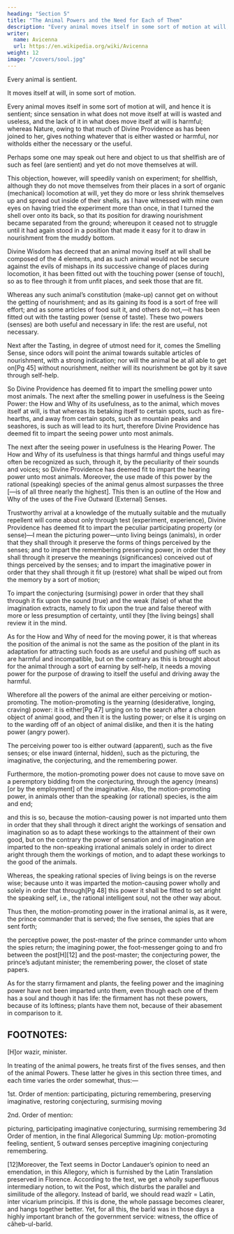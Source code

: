 ```yaml
---
heading: "Section 5"
title: "The Animal Powers and the Need for Each of Them"
description: "Every animal moves itself in some sort of motion at will, and hence it is sentient; since sensation in what does not move itself at will is wasted and useless, and the lack of it in what does move itself at will is harmful"
writer:
  name: Avicenna
  url: https://en.wikipedia.org/wiki/Avicenna
weight: 12
image: "/covers/soul.jpg"
---
```



<!-- Specification of the Animal Powers, and Mention of the Need there is for Each One of Them. -->

Every animal is sentient. 

It moves itself at will, in some sort of motion. 

Every animal moves itself in some sort of motion at will, and hence it is sentient; since sensation in what does not move itself at will is wasted and useless, and the lack of it in what does move itself at will is harmful; whereas Nature, owing to that much of Divine Providence as has been joined to her, gives nothing whatever that is either wasted or harmful, nor witholds either the necessary or the useful. 

Perhaps some one may speak out here and object to us that shellfish are of such as feel (are sentient) and yet do not move themselves at will. 

This objection, however, will speedily vanish on experiment; for shellfish, although they do not move themselves from their places in a sort of organic (mechanical) locomotion at will, yet they do more or less shrink themselves up and spread out inside of their shells, as I have witnessed with mine own eyes on having tried the experiment more than once, in that I turned the shell over onto its back, so that its position for drawing nourishment became separated from the ground; whereupon it ceased not to struggle until it had again stood in a position that made it easy for it to draw in nourishment from the muddy bottom.

<!-- And now that this has become surely certain for us, we shall further say: -->

Divine Wisdom has decreed that an animal moving itself at will shall be composed of the 4 elements, and as such animal would not be secure against the evils of mishaps in its successive change of places during locomotion, it has been fitted out with the touching power (sense of touch), so as to flee through it from unfit places, and seek those that are fit.

Whereas any such animal’s constitution (make-up) cannot get on without the getting of nourishment; and as its gaining its food is a sort of free will effort; and as some articles of food suit it, and others do not,—it has been fitted out with the tasting power (sense of taste). These two powers (senses) are both useful and necessary in life: the rest are useful, not necessary.

Next after the Tasting, in degree of utmost need for it, comes the Smelling Sense, since odors will point the animal towards suitable articles of nourishment, with a strong indication; nor will the animal be at all able to get on[Pg 45] without nourishment, neither will its nourishment be got by it save through self-help. 

So Divine Providence has deemed fit to impart the smelling power unto most animals. The next after the smelling power in usefulness is the Seeing Power: the How and Why of its usefulness, as to the animal, which moves itself at will, is that whereas its betaking itself to certain spots, such as fire-hearths, and away from certain spots, such as mountain peaks and seashores, is such as will lead to its hurt, therefore Divine Providence has deemed fit to impart the seeing power unto most animals. 

The next after the seeing power in usefulness is the Hearing Power. The How and Why of its usefulness is that things harmful and things useful may often be recognized as such, through it, by the peculiarity of their sounds and voices; so Divine Providence has deemed fit to impart the hearing power unto most animals. Moreover, the use made of this power by the rational (speaking) species of the animal genus almost surpasses the three [—is of all three nearly the highest]. This then is an outline of the How and Why of the uses of the Five Outward (External) Senses.

Trustworthy arrival at a knowledge of the mutually suitable and the mutually repellent will come about only through test (experiment, experience), Divine Providence has deemed fit to impart the peculiar participating property (or sense)—I mean the picturing power—unto living beings (animals), in order that they shall through it preserve the forms of things perceived by the senses; and to impart the remembering preserving power, in order that they shall through it preserve the meanings (significances) conceived out of things perceived by the senses; and to impart the imaginative power in order that they shall through it fit up (restore) what shall be wiped out from the memory by a sort of motion;

To impart the conjecturing (surmising) power in order that they shall through it fix upon the sound (true) and the weak (false) of what the imagination extracts, namely to fix upon the true and false thereof with more or less presumption of certainty, until they [the living beings] shall review it in the mind.

As for the How and Why of need for the moving power, it is that whereas the position of the animal is not the same as the position of the plant in its adaptation for attracting such foods as are useful and pushing off such as are harmful and incompatible, but on the contrary as this is brought about for the animal through a sort of earning by self-help, it needs a moving power for the purpose of drawing to itself the useful and driving away the harmful. 

Wherefore all the powers of the animal are either perceiving or motion-promoting. The motion-promoting is the yearning (desiderative, longing, craving) power: it is either[Pg 47] urging on to the search after a chosen object of animal good, and then it is the lusting power; or else it is urging on to the warding off of an object of animal dislike, and then it is the hating power (angry power).

The perceiving power too is either outward (apparent), such as the five senses; or else inward (internal, hidden), such as the picturing, the imaginative, the conjecturing, and the remembering power.

Furthermore, the motion-promoting power does not cause to move save on a peremptory bidding from the conjecturing, through the agency (means) [or by the employment] of the imaginative. Also, the motion-promoting power, in animals other than the speaking (or rational) species, is the aim and end; 

and this is so, because the motion-causing power is not imparted unto them in order that they shall through it direct aright the workings of sensation and imagination so as to adapt these workings to the attainment of their own good, but on the contrary the power of sensation and of imagination are imparted to the non-speaking irrational animals solely in order to direct aright through them the workings of motion, and to adapt these workings to the good of the animals. 

Whereas, the speaking rational species of living beings is on the reverse wise; because unto it was imparted the motion-causing power wholly and solely in order that through[Pg 48] this power it shall be fitted to set aright the speaking self, i.e., the rational intelligent soul, not the other way about.

Thus then, the motion-promoting power in the irrational animal is, as it were, the prince commander that is served; the five senses, the spies that are sent forth; 

the perceptive power, the post-master of the prince commander unto whom the spies return; the imagining power, the foot-messenger going to and fro between the post[H][12] and the post-master; the conjecturing power, the prince’s adjutant minister; the remembering power, the closet of state papers.

As for the starry firmament and plants, the feeling power and the imagining power have not been imparted unto them, even though each one of them has a soul and though it has life: the firmament has not these powers, because of its loftiness; plants have them not, because of their abasement in comparison to it.


## FOOTNOTES:

[H]or wazir, minister.

In treating of the animal powers, he treats first of the fives senses, and then of the animal Powers. These latter he gives in this section three times, and each time varies the order somewhat, thus:—

1st. Order of mention:
participating, picturing
remembering, preserving
imaginative, restoring
conjecturing, surmising
moving

2nd. Order of mention: 

picturing, participating imaginative
conjecturing, surmising remembering
3d Order of mention, in the final Allegorical Summing Up:
motion-promoting feeling, sentient, 5 outward senses
perceptive imagining conjecturing remembering.

[12]Moreover, the Text seems in Doctor Landauer’s opinion to need an emendation, in this Allegory, which is furnished by the Latin Translation preserved in Florence. According to the text, we get a wholly superfluous intermediary notion, to wit the Post, which disturbs the parallel and similitude of the allegory. Instead of barîd, we should read wazîr = Latin, inter vicarium principis. If this is done, the whole passage becomes clearer, and hangs together better. Yet, for all this, the barîd was in those days a highly important branch of the government service: witness, the office of câheb-ul-barîd.


